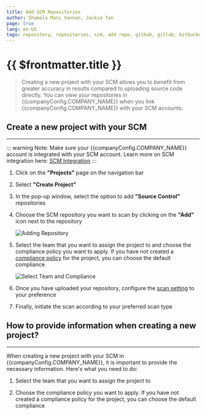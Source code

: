 ```yaml
---
title: Add SCM Repositories
author: Shamala Mani Vannan, Jackie Tan
page: true
lang: en-US
tags: repository, repositories, scm, add repo, github, gitlab, bitbucket
---
```


<script setup>
import { companyConfig } from '../../../config/companyConfig.js'
</script>

<ClientOnly>

# {{ $frontmatter.title }}

> Creating a new project with your SCM allows you to benefit from greater accuracy in results compared to uploading source code directly. You can view your repositories in {{companyConfig.COMPANY_NAME}} when you link {{companyConfig.COMPANY_NAME}} with your SCM accounts.

## Create a new project with your SCM

<hr class="thick" />

::: warning Note:
Make sure your {{companyConfig.COMPANY_NAME}} account is integrated with your SCM account. Learn more on SCM integration here: [SCM Integration](../Get-Started/SCM-Integration.md)
:::

1. Click on the **"Projects"** page on the navigation bar

2. Select **"Create Project"**

3. In the pop-up window, select the option to add **"Source Control"** repositories

4. Choose the SCM repository you want to scan by clicking on the **"Add"** icon next to the repository

   ![Adding Repository](/images/Create-and-Manage-Project/Add-SCM-Repositories-1.png)

5. Select the team that you want to assign the project to and choose the compliance policy you want to apply. If you have not created a [compliance policy](../Compliance-Policy-Rules/) for the project, you can choose the default compliance

   ![Select Team and Compliance](/images/Create-and-Manage-Project/Add-SCM-Repositories-2.png)

6. Once you have uploaded your repository, configure the [scan setting](../Trigger-Scan/SCM-Scan-Settings.md) to your preference

7. Finally, initiate the scan according to your preferred scan type

## How to provide information when creating a new project?

<hr class="thick" />

When creating a new project with your SCM in {{companyConfig.COMPANY_NAME}}, it is important to provide the necessary information. Here's what you need to do:

1. Select the team that you want to assign the project to

2. Choose the compliance policy you want to apply. If you have not created a compliance policy for the project, you can choose the default compliance

<!--@include: ./whats-next.md-->

</ClientOnly>
